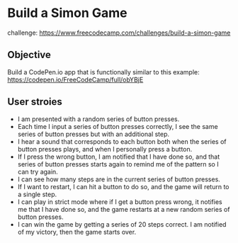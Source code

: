 # Build a Simon Game
challenge: https://www.freecodecamp.com/challenges/build-a-simon-game
## Objective
Build a CodePen.io app that is functionally similar to this example: https://codepen.io/FreeCodeCamp/full/obYBjE
## User stroies
+ I am presented with a random series of button presses.
+ Each time I input a series of button presses correctly, I see the same series of button presses but with an additional step.
+ I hear a sound that corresponds to each button both when the series of button presses plays, and when I personally press a button.
+ If I press the wrong button, I am notified that I have done so, and that series of button presses starts again to remind me of the pattern so I can try again.
+ I can see how many steps are in the current series of button presses.
+ If I want to restart, I can hit a button to do so, and the game will return to a single step.
+ I can play in strict mode where if I get a button press wrong, it notifies me that I have done so, and the game restarts at a new random series of button presses.
+ I can win the game by getting a series of 20 steps correct. I am notified of my victory, then the game starts over.

